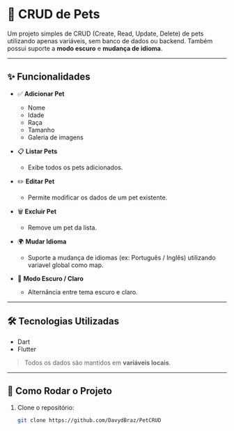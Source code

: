 # 🐾 CRUD de Pets

Um projeto simples de CRUD (Create, Read, Update, Delete) de pets utilizando apenas variáveis, sem banco de dados ou backend. Também possui suporte a **modo escuro** e **mudança de idioma**.

---

## ✨ Funcionalidades

- ✅ **Adicionar Pet**
  - Nome
  - Idade
  - Raça
  - Tamanho
  - Galeria de imagens

- 📋 **Listar Pets**
  - Exibe todos os pets adicionados.

- ✏️ **Editar Pet**
  - Permite modificar os dados de um pet existente.

- 🗑️ **Excluir Pet**
  - Remove um pet da lista.

- 🌍 **Mudar Idioma**
  - Suporte a mudança de idiomas (ex: Português / Inglês) utilizando variavel global como map.

- 🌙 **Modo Escuro / Claro**
  - Alternância entre tema escuro e claro.

---

## 🛠️ Tecnologias Utilizadas

- Dart
- Flutter

> Todos os dados são mantidos em **variáveis locais**.

---

## 🚀 Como Rodar o Projeto

1. Clone o repositório:
   ```bash
   git clone https://github.com/DavydBraz/PetCRUD
